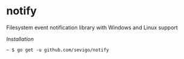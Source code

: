# notify

Filesystem event notification library with Windows and Linux support

*Installation*

```
~ $ go get -u github.com/sevigo/notify
```
